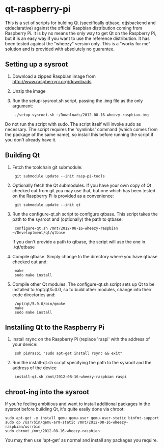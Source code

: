 qt-raspberry-pi
===============

This is a set of scripts for bulding Qt (specifically qtbase, qtjsbackend and qtdeclarative) against the official Raspbian distribution coming from Raspberry Pi. It is by no means the only way to get Qt on the Raspberry Pi, but it is an easy way if you want to use the reference distribution. It has been tested against the "wheezy" version only. This is a "works for me" solution and is provided with absolutely no guarantee.

Setting up a sysroot
--------------------
1. Download a zipped Raspbian image from http://www.raspberrypi.org/downloads
2. Unzip the image
3. Run the setup-sysroot.sh script, passing the .img file as the only argument:

        ./setup-sysroot.sh ~/Downloads/2012-08-16-wheezy-raspbian.img

Do not run the script with sudo. The script itself will invoke sudo as necessary. The script requires the 'symlinks' command (which comes from the package of the same name), so install this before running the script if you don't already have it.

Building Qt
-----------
1. Fetch the toolchain git submodule:

        git submodule update --init rasp-pi-tools

2. Optionally fetch the Qt submodules. If you have your own copy of Qt checked out from git you may use that, but one which has been tested on the Raspberry Pi is provided as a convenience:

        git submodule update --init qt

3. Run the configure-qt.sh script to configure qtbase. This script takes the path to the sysroot and (optionally) the path to qtbase:

        configure-qt.sh /mnt/2012-08-16-wheezy-raspbian ~/Developtment/qt/qtbase

    If you don't provide a path to qtbase, the script will use the one in ./qt/qtbase

4. Compile qtbase. Simply change to the directory where you have qtbase checked out and:

        make 
        sudo make install

5. Compile other Qt modules. The configure-qt.sh script sets up Qt to be installed to /opt/qt/5.0.0, so to build other modules, change into their code directories and:

        /opt/qt/5.0.0/bin/qmake
        make
        sudo make install

Installing Qt to the Raspberry Pi
---------------------------------
1. Install rsync on the Raspberry Pi (replace 'raspi' with the address of your device:

        ssh pi@raspi "sudo apt-get install rsync && exit"

2. Run the install-qt.sh script specifying the path to the sysroot and the address of the device

        install-qt.sh /mnt/2012-08-16-wheezy-raspbian raspi

chroot-ing into the sysroot
---------------------------
If you're feeling ambitious and want to install additional packages in the sysroot before building Qt, it's quite easily done via chroot:

    sudo apt-get -y install qemu qemu-user qemu-user-static binfmt-support
    sudo cp /usr/bin/qemu-arm-static /mnt/2012-08-16-wheezy-raspbian/usr/bin
    sudo chroot /mnt/2012-08-16-wheezy-raspbian

You may then use 'apt-get' as normal and install any packages you require.
